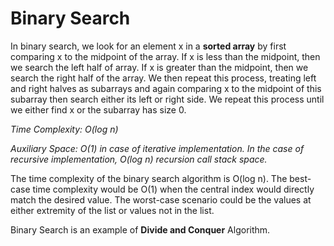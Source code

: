 #  Binary Search


In binary search, we look for an element x in a **sorted array** by first comparing x to the midpoint of the array. If x is less than the midpoint, then we search the left half of array. If x is greater than the midpoint, then we search the right half of the array. We then repeat this process, treating left and right halves as subarrays and again comparing x to the midpoint of this subarray then search either its left or right side. We repeat this process until we either find x or the subarray has size 0.

_Time Complexity: O(log n)_

_Auxiliary Space: O(1) in case of iterative implementation. In the case of recursive implementation, O(log n) recursion call stack space._

The time complexity of the binary search algorithm is O(log n). The best-case time complexity would be O(1) when the central index would directly match the desired value. The worst-case scenario could be the values at either extremity of the list or values not in the list. 

Binary Search is an example of **Divide and Conquer** Algorithm.